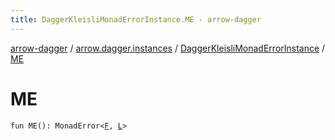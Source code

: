 ```yaml
---
title: DaggerKleisliMonadErrorInstance.ME - arrow-dagger
---
```


[arrow-dagger](../../index.html) / [arrow.dagger.instances](../index.html) / [DaggerKleisliMonadErrorInstance](index.html) / [ME](./-m-e.html)

# ME

`fun ME(): MonadError<`[`F`](index.html#F)`, `[`L`](index.html#L)`>`